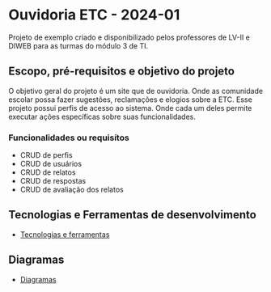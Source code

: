 # Ouvidoria ETC - 2024-01

Projeto de exemplo criado e disponibilizado pelos professores de LV-II e DIWEB para as turmas do módulo 3 de TI.

## Escopo, pré-requisitos e objetivo do projeto

O objetivo geral do projeto é um site que de ouvidoria. Onde as comunidade escolar possa fazer sugestões, reclamações e elogios sobre a ETC.
Esse projeto possui perfis de acesso ao sistema. Onde cada um deles permite executar ações específicas sobre suas funcionalidades.

### Funcionalidades ou requisítos

- CRUD de perfis
- CRUD de usuários
- CRUD de relatos
- CRUD de respostas
- CRUD de avaliação dos relatos

## Tecnologias e Ferramentas de desenvolvimento
- [Tecnologias e ferramentas](/documentos/tecnologias-ferramentas.md)

## Diagramas
- [Diagramas](/documentos/README.md)

